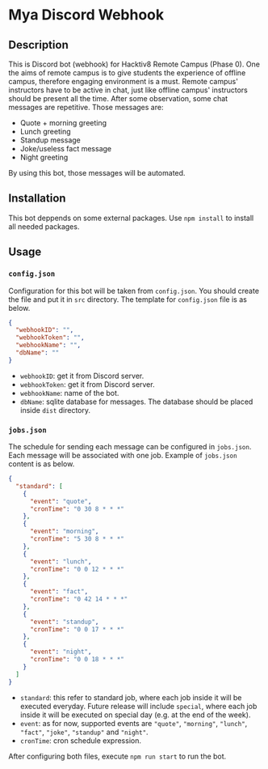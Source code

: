 # Mya Discord Webhook

## Description

This is Discord bot (webhook) for Hacktiv8 Remote Campus (Phase 0). One the aims of remote campus is to give students the experience of offline campus, therefore engaging environment is a must. Remote campus' instructors have to be active in chat, just like offline campus' instructors should be present all the time. After some observation, some chat messages are repetitive. Those messages are:

- Quote + morning greeting
- Lunch greeting
- Standup message
- Joke/useless fact message
- Night greeting

By using this bot, those messages will be automated.

## Installation

This bot deppends on some external packages. Use `npm install` to install all needed packages.

## Usage

### `config.json`

Configuration for this bot will be taken from `config.json`. You should create the file and put it in `src` directory. The template for `config.json` file is as below.

```json
{
  "webhookID": "",
  "webhookToken": "",
  "webhookName": "",
  "dbName": ""
}
```

- `webhookID`: get it from Discord server.
- `webhookToken`: get it from Discord server.
- `webhookName`: name of the bot.
- `dbName`: sqlite database for messages. The database should be placed inside `dist` directory.

### `jobs.json`

The schedule for sending each message can be configured in `jobs.json`. Each message will be associated with one job. Example of `jobs.json` content is as below.

```json
{
  "standard": [
    {
      "event": "quote",
      "cronTime": "0 30 8 * * *"
    },
    {
      "event": "morning",
      "cronTime": "5 30 8 * * *"
    },
    {
      "event": "lunch",
      "cronTime": "0 0 12 * * *"
    },
    {
      "event": "fact",
      "cronTime": "0 42 14 * * *"
    },
    {
      "event": "standup",
      "cronTime": "0 0 17 * * *"
    },
    {
      "event": "night",
      "cronTime": "0 0 18 * * *"
    }
  ]
}
```

- `standard`: this refer to standard job, where each job inside it will be executed everyday. Future release will include `special`, where each job inside it will be executed on special day (e.g. at the end of the week).
- `event`: as for now, supported events are `"quote"`, `"morning"`, `"lunch"`, `"fact"`, `"joke"`, `"standup"` and `"night"`.
- `cronTime`: cron schedule expression.

After configuring both files, execute `npm run start` to run the bot.
